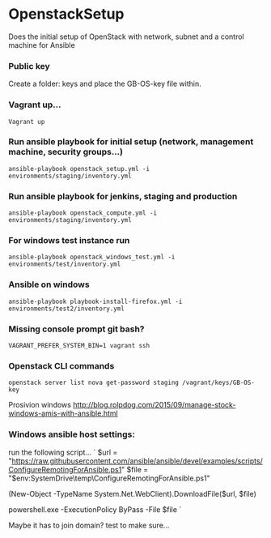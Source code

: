 # OpenstackSetup

Does the initial setup of OpenStack with network, subnet and a control machine for Ansible

### Public key
Create a folder: keys and place the GB-OS-key file within.

### Vagrant up...
`Vagrant up`

### Run ansible playbook for initial setup (network, management machine, security groups...)
`ansible-playbook openstack_setup.yml -i environments/staging/inventory.yml`

### Run ansible playbook for jenkins, staging and production
`ansible-playbook openstack_compute.yml -i environments/staging/inventory.yml`

### For windows test instance run
`ansible-playbook openstack_windows_test.yml -i environments/test/inventory.yml`

### Ansible on windows
`ansible-playbook playbook-install-firefox.yml -i environments/test2/inventory.yml`

### Missing console prompt git bash?
`VAGRANT_PREFER_SYSTEM_BIN=1 vagrant ssh`

### Openstack CLI commands
`openstack server list
nova get-password staging /vagrant/keys/GB-OS-key`

Prosivion windows http://blog.rolpdog.com/2015/09/manage-stock-windows-amis-with-ansible.html

### Windows ansible host settings:
run the following script...
`
$url = "https://raw.githubusercontent.com/ansible/ansible/devel/examples/scripts/ConfigureRemotingForAnsible.ps1"
$file = "$env:SystemDrive\temp\ConfigureRemotingForAnsible.ps1"

(New-Object -TypeName System.Net.WebClient).DownloadFile($url, $file)

powershell.exe -ExecutionPolicy ByPass -File $file
`

Maybe it has to join domain? test to make sure...
